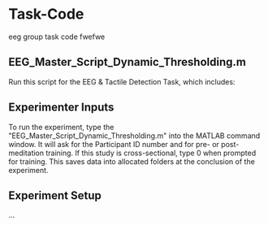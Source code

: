 # Task-Code
eeg group task code
fwefwe

## EEG_Master_Script_Dynamic_Thresholding.m
Run this script for the EEG & Tactile Detection Task, which includes:



## Experimenter Inputs
To run the experiment, type the "EEG_Master_Script_Dynamic_Thresholding.m" into the MATLAB command window.  It will ask for the Participant ID number and for pre- or post- meditation training.  If this study is cross-sectional, type 0 when prompted for training.  This saves data into allocated folders at the conclusion of the experiment.

## Experiment Setup
...

